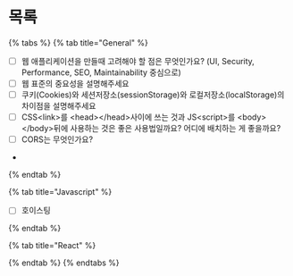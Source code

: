 # 목록

{% tabs %}
{% tab title="General" %}
* [ ] 웹 애플리케이션을 만들때 고려해야 할 점은 무엇인가요? (UI, Security, Performance, SEO, Maintainability 중심으로)
* [ ] 웹 표준의 중요성을 설명해주세요
* [ ] 쿠키(Cookies)와 세션저장소(sessionStorage)와 로컬저장소(localStorage)의 차이점을 설명해주세요
* [ ] CSS\<link>를 \<head>\</head>사이에 쓰는 것과 JS\<script>를 \<body>\</body>뒤에 사용하는 것은 좋은 사용법일까요? 어디에 배치하는 게 좋을까요?
* [ ] CORS는 무엇인가요?
*
{% endtab %}

{% tab title="Javascript" %}
* [ ] 호이스팅


{% endtab %}

{% tab title="React" %}

{% endtab %}
{% endtabs %}
